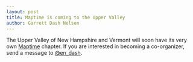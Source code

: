 ```yaml
---
layout: post
title: Maptime is coming to the Upper Valley
author: Garrett Dash Nelson
---
```


The Upper Valley of New Hampshire and Vermont will soon have its very own [Maptime](http://www.maptime.io) chapter. If you are interested in becoming a co-organizer, send a message to [@en_dash](http://www.twitter.com/en_dash).

